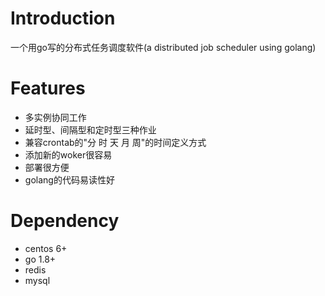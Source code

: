 # Introduction
一个用go写的分布式任务调度软件(a distributed job scheduler using golang)

# Features
- 多实例协同工作
- 延时型、间隔型和定时型三种作业
- 兼容crontab的"分 时 天 月 周"的时间定义方式
- 添加新的woker很容易
- 部署很方便
- golang的代码易读性好

# Dependency
- centos 6+
- go 1.8+
- redis
- mysql
